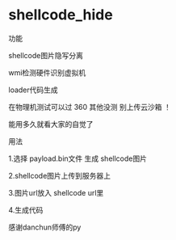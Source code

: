 # shellcode_hide
功能

shellcode图片隐写分离 

wmi检测硬件识别虚拟机  

loader代码生成   

在物理机测试可以过 360 其他没测 别上传云沙箱 ！ 

能用多久就看大家的自觉了  

用法

1.选择 payload.bin文件 生成 shellcode图片

2.shellcode图片上传到服务器上

3.图片url放入 shellcode url里

4.生成代码

感谢danchun师傅的py
